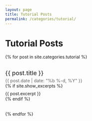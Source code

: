 ```yaml
---
layout: page
title: Tutorial Posts
permalink: /categories/tutorial/
---
```


<div class="category-page">
  <h1>Tutorial Posts</h1>
  <ul class="post-list">
    {% for post in site.categories.tutorial %}
      <li class="post-item">
        <div class="post-title">
          <a href="{{ site.baseurl }}{{ post.url }}">{{ post.title }}</a>
        </div>
        <div class="post-meta">
          <span class="post-date">{{ post.date | date: "%b %-d, %Y" }}</span>
        </div>
        {% if site.show_excerpts %}
          <div class="post-excerpt">
            {{ post.excerpt }}
          </div>
        {% endif %}
      </li>
    {% endfor %}
  </ul>
</div>

<style>
.category-page {
  margin: 2rem 0;
}

.post-list {
  list-style: none;
  padding: 0;
  margin: 1rem 0 0 0;
}

.post-item {
  margin: 1.5rem 0;
  padding: 0.5rem 0;
  border-bottom: 1px solid #e8e8e8;
}

.post-item:last-child {
  border-bottom: none;
}

.post-title a {
  color: #333;
  text-decoration: none;
  font-weight: 500;
  font-size: 1.2rem;
}

.post-title a:hover {
  color: #2a7ae2;
}

.post-meta {
  font-size: 0.9rem;
  color: #666;
  margin-top: 0.25rem;
}

.post-excerpt {
  margin-top: 0.5rem;
}
</style>